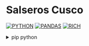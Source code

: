 # Salseros Cusco

[![PYTHON](https://img.shields.io/badge/python-black?style=for-the-badge&logo=python)](https://github.com/hustavojhon)
[![PANDAS](https://img.shields.io/badge/pandas-black?style=for-the-badge&logo=pandas)](https://github.com/hustavojhon)
[![RICH](https://img.shields.io/badge/google%20api-black?style=for-the-badge&logo=google)](https://github.com/hustavojhon)



<details align="left">
    
<summary>pip python</summary>

```python
pip install --upgrade google-api-python-client google-auth-httplib2 google-auth-oauthlib

pip install pandas

pip install rich
```
</details>